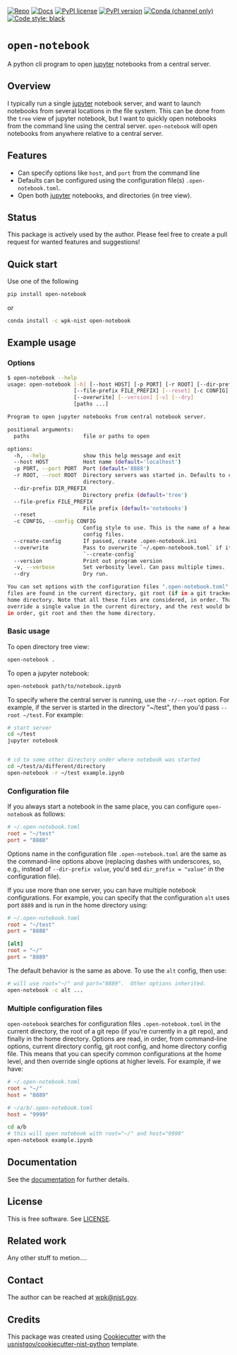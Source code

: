 <!-- markdownlint-disable MD041 -->

[![Repo][repo-badge]][repo-link] [![Docs][docs-badge]][docs-link]
[![PyPI license][license-badge]][license-link]
[![PyPI version][pypi-badge]][pypi-link]
[![Conda (channel only)][conda-badge]][conda-link]
[![Code style: black][black-badge]][black-link]

<!--
  For more badges, see
  https://shields.io/category/other
  https://naereen.github.io/badges/
  [pypi-badge]: https://badge.fury.io/py/open-notebook
-->

<!-- prettier-ignore-start -->
[black-badge]: https://img.shields.io/badge/code%20style-black-000000.svg
[black-link]: https://github.com/psf/black
[pypi-badge]: https://img.shields.io/pypi/v/open-notebook
[pypi-link]: https://pypi.org/project/open-notebook
[docs-badge]: https://img.shields.io/badge/docs-sphinx-informational
[docs-link]: https://pages.nist.gov/open-notebook/
[repo-badge]: https://img.shields.io/badge/--181717?logo=github&logoColor=ffffff
[repo-link]: https://github.com/wpk-nist-gov/open-notebook
[conda-badge]: https://img.shields.io/conda/v/wpk-nist/open-notebook
[conda-link]: https://anaconda.org/wpk-nist/open-notebook
[license-badge]: https://img.shields.io/pypi/l/cmomy?color=informational
[license-link]: https://github.com/wpk-nist-gov/open-notebook/blob/main/LICENSE
<!-- prettier-ignore-end -->

<!-- other links -->

[jupyter]: https://jupyter.org/

# `open-notebook`

A python cli program to open [jupyter] notebooks from a central server.

## Overview

I typically run a single [jupyter] notebook server, and want to launch notebooks
from several locations in the file system. This can be done from the `tree` view
of jupyter notebook, but I want to quickly open notebooks from the command line
using the central server. `open-notebook` will open notebooks from anywhere
relative to a central server.

## Features

- Can specify options like `host`, and `port` from the command line
- Defaults can be configured using the configuration file(s)
  `.open-notebook.toml`.
- Open both [jupyter] notebooks, and directories (in tree view).

## Status

This package is actively used by the author. Please feel free to create a pull
request for wanted features and suggestions!

## Quick start

Use one of the following

```bash
pip install open-notebook
```

or

```bash
conda install -c wpk-nist open-notebook
```

## Example usage

<!-- markdownlint-disable-next-line MD013 -->
<!-- [[[cog
import sys
sys.path.insert(0, ".")
from tools.cog_utils import wrap_command, get_pyproject, run_command, cat_lines
sys.path.pop(0)
]]] -->
<!-- [[[end]]] -->

### Options

<!-- prettier-ignore-start -->
<!-- markdownlint-disable MD013 -->
<!-- [[[cog run_command("open-notebook --help", include_cmd=True, wrapper="bash")]]] -->
```bash
$ open-notebook --help
usage: open-notebook [-h] [--host HOST] [-p PORT] [-r ROOT] [--dir-prefix DIR_PREFIX]
                     [--file-prefix FILE_PREFIX] [--reset] [-c CONFIG] [--create-config]
                     [--overwrite] [--version] [-v] [--dry]
                     [paths ...]

Program to open jupyter notebooks from central notebook server.

positional arguments:
  paths                 file or paths to open

options:
  -h, --help            show this help message and exit
  --host HOST           Host name (default='localhost')
  -p PORT, --port PORT  Port (default='8888')
  -r ROOT, --root ROOT  Directory servers was started in. Defaults to current working
                        directory.
  --dir-prefix DIR_PREFIX
                        Directory prefix (default='tree')
  --file-prefix FILE_PREFIX
                        File prefix (default='notebooks')
  --reset
  -c CONFIG, --config CONFIG
                        Config style to use. This is the name of a header in one of the
                        config files.
  --create-config       If passed, create .open-notebook.ini
  --overwrite           Pass to overwrite `~/.open-notebook.toml` if it exists with
                        `--create-config`
  --version             Print out program version
  -v, --verbose         Set verbosity level. Can pass multiple times.
  --dry                 Dry run.

You can set options with the configuration files ".open-notebook.toml". Configuration
files are found in the current directory, git root (if in a git tracked tree), and the
home directory. Note that all these files are considered, in order. That is, you could
override a single value in the current directory, and the rest would be inherited from,
in order, git root and then the home directory.
```

<!-- [[[end]]] -->
<!-- prettier-ignore-end -->

<!-- markdownlint-enable MD013 -->

### Basic usage

To open directory tree view:

```bash
open-notebook .
```

To open a jupyter notebook:

```bash
open-notebook path/to/notebook.ipynb
```

To specify where the central server is running, use the `-r/--root` option. For
example, if the server is started in the directory "~/test", then you'd pass
`--root ~/test`. For example:

```bash
# start server
cd ~/test
jupyter notebook


# cd to some other directory under where notebook was started
cd ~/test/a/different/directory
open-notebook -r ~/test example.ipynb
```

### Configuration file

If you always start a notebook in the same place, you can configure
`open-notebook` as follows:

```toml
# ~/.open-notebook.toml
root = "~/test"
port = "8888"

```

Options name in the configuration file `.open-notebook.toml` are the same as the
command-line options above (replacing dashes with underscores, so, e.g., instead
of `--dir-prefix value`, you'd sed `dir_prefix = "value"` in the configuration
file).

If you use more than one server, you can have multiple notebook configurations.
For example, you can specify that the configuration `alt` uses port `8889` and
is run in the home directory using:

```toml
# ~/.open-notebook.toml
root = "~/test"
port = "8888"

[alt]
root = "~/"
port = "8889"

```

The default behavior is the same as above. To use the `alt` config, then use:

```bash
# will use root="~/" and port="8889".  Other options inherited.
open-notebook -c alt ...
```

### Multiple configuration files

`open-notebook` searches for configuration files `.open-notebook.toml` in the
current directory, the root of a git repo (if you're currently in a git repo),
and finally in the home directory. Options are read, in order, from command-line
options, current directory config, git root config, and home directory config
file. This means that you can specify common configurations at the home level,
and then override single options at higher levels. For example, if we have:

```toml
# ~/.open-notebook.toml
root = "~/"
host = "8889"

```

```toml
# ~/a/b/.open-notebook.toml
host = "9999"

```

```bash
cd a/b
# this will open notebook with root="~/" and host="9999"
open-notebook example.ipynb
```

<!-- end-docs -->

## Documentation

See the [documentation][docs-link] for further details.

## License

This is free software. See [LICENSE][license-link].

## Related work

Any other stuff to metion....

## Contact

The author can be reached at <wpk@nist.gov>.

## Credits

This package was created using
[Cookiecutter](https://github.com/audreyr/cookiecutter) with the
[usnistgov/cookiecutter-nist-python](https://github.com/usnistgov/cookiecutter-nist-python)
template.
